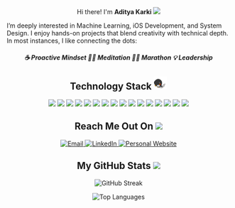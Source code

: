 <p align="center">Hi there! I'm <b>Aditya Karki </b><img src="https://media.giphy.com/media/hvRJCLFzcasrR4ia7z/giphy.gif" width="20"></p>
I’m deeply interested in Machine Learning, iOS Development, and System Design. I enjoy hands-on projects that blend creativity with technical depth. In most instances, I like  connecting the dots:
    <h5 align="center">☕ Proactive Mindset 🧘‍♂️ Meditation  🏃‍♂️ Marathon  💡 Leadership</h5>

<h2 align="center">Technology Stack <img src="./images/laptop.gif" width="30"></h2>

<p align="center">
  <img src="https://img.shields.io/badge/-Python-black?style=flat-square&logo=python"/>
  <img src="https://img.shields.io/badge/-Go-black?style=flat-square&logo=go"/>
  <img src="https://img.shields.io/badge/-Java-black?style=flat-square&logo=java"/>
  <img src="https://img.shields.io/badge/-JavaScript-black?style=flat-square&logo=javascript"/>
  <img src="https://img.shields.io/badge/-HTML-black?style=flat-square&logo=html5"/>
  <img src="https://img.shields.io/badge/-CSS-black?style=flat-square&logo=css3"/>
  <img src="https://img.shields.io/badge/-React-black?style=flat-square&logo=react"/>
  <img src="https://img.shields.io/badge/-Node.js-black?style=flat-square&logo=node.js"/>
  <img src="https://img.shields.io/badge/-MongoDB-black?style=flat-square&logo=mongodb"/>
  <img src="https://img.shields.io/badge/-PostgreSQL-black?style=flat-square&logo=postgresql"/>
  <img src="https://img.shields.io/badge/-Google%20Cloud-black?style=flat-square&logo=google-cloud"/>
  <img src="https://img.shields.io/badge/-Docker-black?style=flat-square&logo=docker"/>
  <img src="https://img.shields.io/badge/-Kubernetes-black?style=flat-square&logo=kubernetes"/>
  <img src="https://img.shields.io/badge/-Git-black?style=flat-square&logo=git"/>
  <img src="https://img.shields.io/badge/-GitHub-black?style=flat-square&logo=github"/>
  <img src="https://img.shields.io/badge/-Figma-black?style=flat-square&logo=figma"/>
</p>


<h2 align="center">Reach Me Out On <img src="https://media0.giphy.com/media/jqNPzdTTxQfOgOqpO4/source.gif" width="30"></h2>

<p align="center">
  <a href="mailto:adityakarki728@gmail.com">
    <img src="https://img.shields.io/badge/-karkiaditya-c14438?style=flat-square&logo=Gmail&logoColor=white" alt="Email"/>
  </a>
  <a href="https://www.linkedin.com/in/aditya-karki-2977821ab/">
    <img src="https://img.shields.io/badge/-aditya--karki-blue?style=flat-square&logo=Linkedin&logoColor=white" alt="LinkedIn"/>
  </a>
  <a href="https://www.adityakarki.com.np/">
    <img src="https://img.shields.io/badge/-Personal%20Website-black?style=flat-square&logo=internet-explorer&logoColor=white" alt="Personal Website"/>
  </a>
</p>

<h2 align="center">My GitHub Stats <img src="https://media.giphy.com/media/VgCDAzcKvsR6OM0uWg/giphy.gif" width="30"></h2>

<p align="center">
  <img src="https://github-readme-streak-stats.herokuapp.com/?user=KarkiAdit&show_icons=true&locale=en&layout=compact&theme=radical&line_height=0" alt="GitHub Streak"/>
</p>

<p align="center">
  <img src="https://github-readme-stats.vercel.app/api/top-langs/?username=KarkiAdit&hide=html,css,shaderlab,basic,jupyter%20notebook,hlsl&theme=radical" alt="Top Languages"/>
</p>
